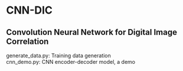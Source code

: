 # CNN-DIC
## Convolution Neural Network for Digital Image Correlation  
 generate_data.py: Training data generation  
 cnn_demo.py: CNN encoder-decoder model, a demo
